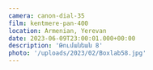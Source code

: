 ```yaml
---
camera: canon-dial-35
film: kentmere-pan-400
location: Armenian, Yerevan
date: 2023-06-09T23:00:01.000+00:00
description: 'Թումանեան 8'
photo: '/uploads/2023/02/Boxlab58.jpg'
---
```


